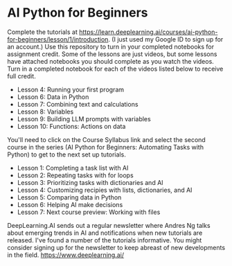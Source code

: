 # AI Python for Beginners

Complete the tutorials at https://learn.deeplearning.ai/courses/ai-python-for-beginners/lesson/1/introduction. (I just used my Google ID to sign up for an account.) Use this repository to turn in your completed notebooks for assignment credit. Some of the lessons are just videos, but some lessons have attached notebooks you should complete as you watch the videos. Turn in a completed notebook for each of the videos listed below to receive full credit.

* Lesson 4: Running your first program
* Lesson 6: Data in Python
* Lesson 7: Combining text and calculations
* Lesson 8: Variables
* Lesson 9: Building LLM prompts with variables
* Lesson 10: Functions: Actions on data

You'll need to click on the Course Syllabus link and select the second course in the series (AI Python for Beginners: Automating Tasks with Python) to get to the next set up tutorials.

* Lesson 1: Completing a task list with AI
* Lesson 2: Repeating tasks with for loops
* Lesson 3: Prioritizing tasks with dictionaries and AI
* Lesson 4: Customizing recipies with lists, dictionaries, and AI
* Lesson 5: Comparing data in Python
* Lesson 6: Helping AI make decisions
* Lesson 7: Next course preview: Working with files

DeepLearning.AI sends out a regular newsletter where Andres Ng talks about emerging trends in AI and notifications when new tutorials are released. I've found a number of the tutorials informative. You might consider signing up for the newsletter to keep abreast of new developments in the field. https://www.deeplearning.ai/
